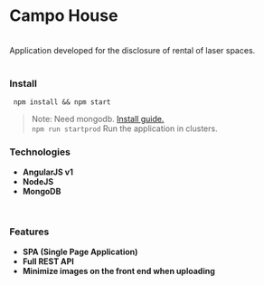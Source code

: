 # Campo House
<br>
Application developed for the disclosure of rental of laser spaces.<br><br>

### Install

```
 npm install && npm start
```

> Note: Need mongodb. <a href="https://docs.mongodb.com/manual/installation/">Install guide.</a></br>
>       `npm run startprod` Run the application in clusters.

### Technologies
<ul>
  <li>
    <strong>AngularJS v1</strong>
  </li>
   <li>
    <strong>NodeJS</strong>
  </li>
   <li>
    <strong>MongoDB</strong>
  </li>
</ul>
</br>

### Features
<ul>
  <li>
    <strong>SPA (Single Page Application)</strong>
  </li>
   <li>
    <strong>Full REST API</strong>
  </li>
   <li>
    <strong>Minimize images on the front end when uploading</strong>
  </li>
</ul>
